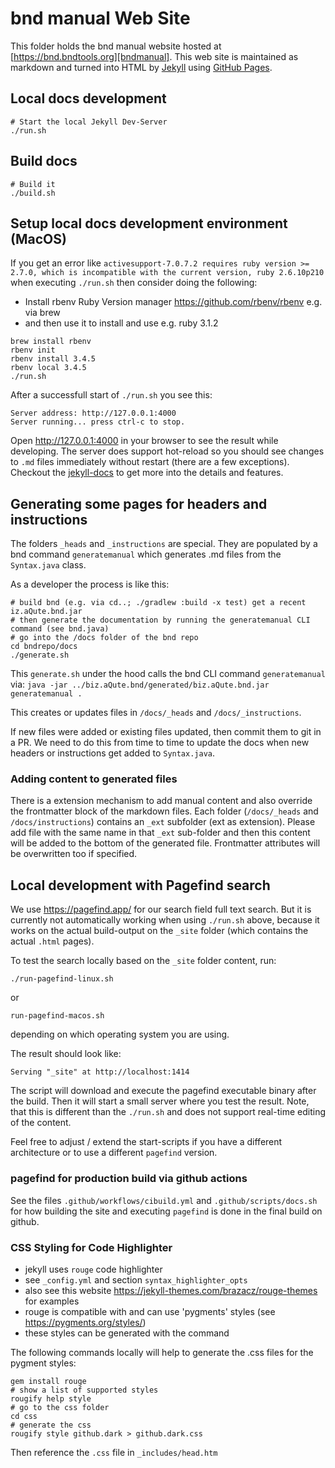 # bnd manual Web Site

This folder holds the bnd manual website hosted at [https://bnd.bndtools.org][bndmanual].
This web site is maintained as markdown and turned into HTML by [Jekyll][jekyll]
using [GitHub Pages](https://help.github.com/articles/what-are-github-pages/).

[bndmanual]: https://bnd.bndtools.org
[jekyll]: https://jekyllrb.com/

## Local docs development

```
# Start the local Jekyll Dev-Server
./run.sh
```

## Build docs

```
# Build it
./build.sh
```

## Setup local docs development environment (MacOS)

If you get an error like `activesupport-7.0.7.2 requires ruby version >= 2.7.0, which is incompatible with the current version, ruby 2.6.10p210` when executing `./run.sh` then consider doing the following:

- Install rbenv Ruby Version manager https://github.com/rbenv/rbenv e.g. via brew
- and then use it to install and use e.g. ruby 3.1.2

```
brew install rbenv
rbenv init
rbenv install 3.4.5
rbenv local 3.4.5
./run.sh
```

After a successfull start of `./run.sh` you see this:

```
Server address: http://127.0.0.1:4000
Server running... press ctrl-c to stop.
```

Open http://127.0.0.1:4000 in your browser to see the result while developing. 
The server does support hot-reload so you should see changes to `.md` files immediately without restart (there are a few exceptions). Checkout the [jekyll-docs](https://jekyllrb.com/docs/pages/) to get more into the details and features.


## Generating some pages for headers and instructions

The folders `_heads` and `_instructions` are special. They are populated by a bnd command `generatemanual` which generates .md files from the `Syntax.java` class.

As a developer the process is like this:

```
# build bnd (e.g. via cd..; ./gradlew :build -x test) get a recent iz.aQute.bnd.jar
# then generate the documentation by running the generatemanual CLI command (see bnd.java)
# go into the /docs folder of the bnd repo
cd bndrepo/docs
./generate.sh
```

This `generate.sh` under the hood calls the bnd CLI command `generatemanual` via: `java -jar ../biz.aQute.bnd/generated/biz.aQute.bnd.jar generatemanual .`

This creates or updates files in `/docs/_heads` and `/docs/_instructions`.

If new files were added or existing files updated, then commit them to git in a PR.
We need to do this from time to time to update the docs when new headers or instructions get added to `Syntax.java`.

### Adding content to generated files

There is a extension mechanism to add manual content and also override the frontmatter block of the markdown files.
Each folder (`/docs/_heads` and `/docs/instructions`) contains an `_ext` subfolder (ext as extension).
Please add file with the same name in that `_ext` sub-folder and then this content will be added to the bottom of the generated file. Frontmatter attributes will be overwritten too if specified.




## Local development with Pagefind search

We use https://pagefind.app/ for our search field full text search. 
But it is currently not automatically working when using `./run.sh` above, because it works on the 
actual build-output on the `_site` folder (which contains the actual `.html` pages). 

To test the search locally based on the `_site` folder content, run:


`./run-pagefind-linux.sh`

or

`run-pagefind-macos.sh`

depending on which operating system you are using. 

The result should look like:

`Serving "_site" at http://localhost:1414`


The script will download and execute the pagefind executable binary after the build.
Then it will start a small server where you test the result. 
Note, that this is different than the `./run.sh` and does not support real-time editing of the content.

Feel free to adjust / extend the start-scripts if you have a different architecture 
or to use a different `pagefind` version. 

### pagefind for production build via github actions

See the files `.github/workflows/cibuild.yml` and `.github/scripts/docs.sh` for how 
building the site and executing `pagefind` is done in the final build on github.


### CSS Styling for Code Highlighter

- jekyll uses `rouge` code highlighter
- see `_config.yml` and section `syntax_highlighter_opts`
- also see this website https://jekyll-themes.com/brazacz/rouge-themes for examples
- rouge is compatible with and can use 'pygments' styles (see https://pygments.org/styles/)
- these styles can be generated with the command 

The following commands locally will help to generate the .css files for the pygment styles:

```
gem install rouge
# show a list of supported styles
rougify help style
# go to the css folder
cd css
# generate the css
rougify style github.dark > github.dark.css
```

Then reference the `.css` file in `_includes/head.htm `